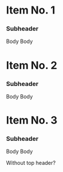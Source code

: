 # Item No. 1
### Subheader
Body
Body

# Item No. 2
### Subheader
Body
Body

# Item No. 3
### Subheader
Body
Body

Without top header?
